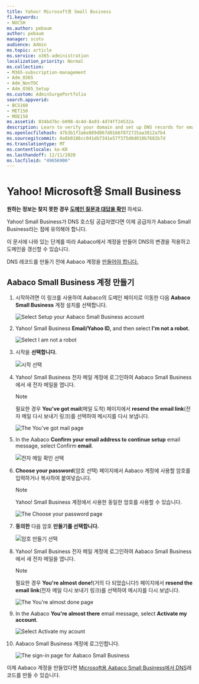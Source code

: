 ```yaml
---
title: Yahoo! Microsoft용 Small Business
f1.keywords:
- NOCSH
ms.author: pebaum
author: pebaum
manager: scotv
audience: Admin
ms.topic: article
ms.service: o365-administration
localization_priority: Normal
ms.collection:
- M365-subscription-management
- Adm_O365
- Adm_NonTOC
- Adm_O365_Setup
ms.custom: AdminSurgePortfolio
search.appverid:
- BCS160
- MET150
- MOE150
ms.assetid: 034bd7bc-b098-4c4d-8a93-4d74ff24532a
description: Learn to verify your domain and set up DNS records for email, Skype for Business Online, and other services at Yahoo! Microsoft용 Small Business.
ms.openlocfilehash: 47b3b1f3a6e889d067d0166f872725aa3812a7b4
ms.sourcegitcommit: 0a8b0186cc041db7341e57f375d0d010b7682b7d
ms.translationtype: MT
ms.contentlocale: ko-KR
ms.lasthandoff: 12/11/2020
ms.locfileid: "49656906"
---
```

# <a name="create-dns-records-at-yahoo-small-business-for-microsoft"></a>Yahoo! Microsoft용 Small Business

 **원하는 정보는 찾지 못한 경우 [도메인 질문과 대답을 확인](../setup/domains-faq.yml)** 하세요. 
  
Yahoo! Small Business가 DNS 호스팅 공급자였다면 이제 공급자가 Aabaco Small Business라는 점에 유의해야 합니다.
  
이 문서에 나와 있는 단계를 따라 Aabaco에서 계정을 만들어 DNS의 변경을 적용하고 도메인을 갱신할 수 있습니다.
  
DNS 레코드를 만들기 전에 Aabaco 계정을 [만들어야 합니다.](../get-help-with-domains/create-dns-records-at-any-dns-hosting-provider.md)

  
## <a name="create-an-aabaco-small-business-account"></a>Aabaco Small Business 계정 만들기

1. 시작하려면 이 링크를 사용하여 Aabaco의 도메인 페이지로 이동한 다음 **Aabaco Small Business** 계정 설치를 선택합니다. [](https://www.luminate.com/services/)
    
    ![Select Setup your Aabaco Small Business account](../../media/d708f272-d42f-40a1-9aaf-d05d8cfd55cf.png)
  
2. Yahoo! Small Business **Email/Yahoo ID,** and then select **I'm not a robot.**
    
    ![Select I am not a robot](../../media/ded4b5dd-4e04-4baa-ae31-8426b5799151.png)
  
3. 시작을 **선택합니다.**
    
    ![시작 선택](../../media/6674707d-c222-4f0d-bec4-229d39ab2499.png)
  
4. Yahoo! Small Business 전자 메일 계정에 로그인하여 Aabaco Small Business에서 새 전자 메일을 엽니다.
    
    > [!NOTE]
    > 필요한 경우 **You've got mail**(메일 도착) 페이지에서 **resend the email link**(전자 메일 다시 보내기 링크)를 선택하여 메시지를 다시 보냅니다. 
  
    ![The You've got mail page](../../media/2e02fc30-6cca-40d6-bb64-131a41b4a369.png)
  
5. In the Aabaco **Confirm your email address to continue setup** email message, select Confirm **email**.
    
    ![전자 메일 확인 선택](../../media/eb5f5526-6f90-4a10-83a7-5249a1ebd562.png)
  
6. **Choose your password**(암호 선택) 페이지에서 Aabaco 계정에 사용할 암호를 입력하거나 복사하여 붙여넣습니다. 
    
    > [!NOTE]
    > Yahoo! Small Business 계정에서 사용한 동일한 암호를 사용할 수 있습니다. 
  
    ![The Choose your password page](../../media/cc592345-72d1-4a41-9410-a1f3345cfd1d.png)
  
7. **동의한** 다음 암호 **만들기를 선택합니다.**
    
    ![암호 만들기 선택](../../media/434aa6a3-076e-4abf-a9cf-31145786e819.png)
  
8. Yahoo! Small Business 전자 메일 계정에 로그인하여 Aabaco Small Business에서 새 전자 메일을 엽니다.
    
    > [!NOTE]
    > 필요한 경우 **You're almost done!**(거의 다 되었습니다!) 페이지에서 **resend the email link**(전자 메일 다시 보내기 링크)를 선택하여 메시지를 다시 보냅니다. 
  
    ![The You're almost done page](../../media/1a4142a3-e140-48a8-9c80-aa126ff08179.png)
  
9. In the Aabaco **You're almost there** email message, select **Activate my account**.
    
    ![Select Activate my acount](../../media/e76d5edc-d8ba-4d8d-872d-d916716c3618.png)
  
10. Aabaco Small Business 계정에 로그인합니다.
    
    ![The sign-in page for Aabaco Small Business](../../media/4ef3cfc3-26da-4e03-932b-9346ef217848.png)
  
이제 Aabaco 계정을 만들었다면 [Microsoft용 Aabaco Small Business에서 DNS](../get-help-with-domains/create-dns-records-at-any-dns-hosting-provider.md)레코드를 만들 수 있습니다.
  
